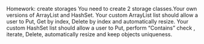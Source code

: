 Homework: create storages
You need to create 2 storage classes.Your own versions of ArrayList and HashSet.
Your custom ArrayList list should allow a user to Put, Get by index, Delete by index and automatically resize.
Your custom HashSet list should allow a user to Put, perform “Contains” check , iterate, Delete, automatically resize
and keep objects uniqueness.